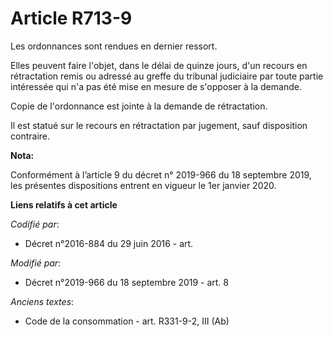 # Article R713-9

Les ordonnances sont rendues en dernier ressort. 

Elles peuvent faire l'objet, dans le délai de quinze jours, d'un recours en rétractation remis ou adressé au greffe du
tribunal judiciaire par toute partie intéressée qui n'a pas été mise en mesure de s'opposer à la demande. 

Copie de l'ordonnance est jointe à la demande de rétractation. 

Il est statué sur le recours en rétractation par jugement, sauf disposition contraire.

**Nota:**

Conformément à l’article 9 du décret n° 2019-966 du 18 septembre 2019, les présentes dispositions entrent en vigueur le 1er
janvier 2020.

**Liens relatifs à cet article**

_Codifié par_:

  - Décret n°2016-884 du 29 juin 2016 - art.

_Modifié par_:

  - Décret n°2019-966 du 18 septembre 2019 - art. 8

_Anciens textes_:

  - Code de la consommation - art. R331-9-2, III (Ab)
